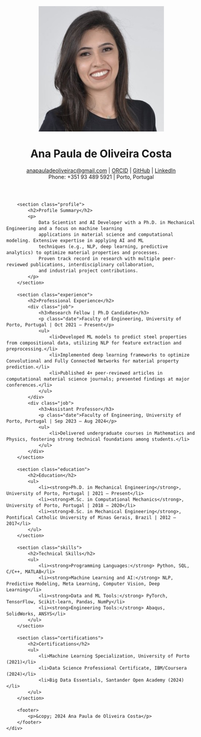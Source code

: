 <html lang="en">
<head>
    <meta charset="UTF-8">
    <meta name="viewport" content="width=device-width, initial-scale=1.0">
    <link rel="stylesheet" href="styles.css">
</head>
<body>
    <div class="container">
        <header>
            <div class="photo">
                <img src="1571083074499.jpg" alt="Ana Paula de Oliveira Costa">
            </div>
            <div class="header-info">
                <h1>Ana Paula de Oliveira Costa</h1>
                <p class="contact">
                    <a href="mailto:anapauladeoliveirac@gmail.com">anapauladeoliveirac@gmail.com</a> |
                    <a href="https://orcid.org/0000-0002-3511-9971" target="_blank">ORCID</a> |
                    <a href="https://github.com/anaoliveirac" target="_blank">GitHub</a> |
                    <a href="https://www.linkedin.com/in/ana-paula-de-oliveira-costa/" target="_blank">LinkedIn</a> <br>
                    Phone: +351 93 489 5921 | Porto, Portugal
                </p>
            </div>
        </header>

        <section class="profile">
            <h2>Profile Summary</h2>
            <p>
                Data Scientist and AI Developer with a Ph.D. in Mechanical Engineering and a focus on machine learning 
                applications in material science and computational modeling. Extensive expertise in applying AI and ML 
                techniques (e.g., NLP, deep learning, predictive analytics) to optimize material properties and processes. 
                Proven track record in research with multiple peer-reviewed publications, interdisciplinary collaboration, 
                and industrial project contributions.
            </p>
        </section>

        <section class="experience">
            <h2>Professional Experience</h2>
            <div class="job">
                <h3>Research Fellow | Ph.D Candidate</h3>
                <p class="date">Faculty of Engineering, University of Porto, Portugal | Oct 2021 – Present</p>
                <ul>
                    <li>Developed ML models to predict steel properties from compositional data, utilizing NLP for feature extraction and preprocessing.</li>
                    <li>Implemented deep learning frameworks to optimize Convolutional and Fully Connected Networks for material property prediction.</li>
                    <li>Published 4+ peer-reviewed articles in computational material science journals; presented findings at major conferences.</li>
                </ul>
            </div>
            <div class="job">
                <h3>Assistant Professor</h3>
                <p class="date">Faculty of Engineering, University of Porto, Portugal | Sep 2023 – Aug 2024</p>
                <ul>
                    <li>Delivered undergraduate courses in Mathematics and Physics, fostering strong technical foundations among students.</li>
                </ul>
            </div>
        </section>

        <section class="education">
            <h2>Education</h2>
            <ul>
                <li><strong>Ph.D. in Mechanical Engineering</strong>, University of Porto, Portugal | 2021 – Present</li>
                <li><strong>M.Sc. in Computational Mechanics</strong>, University of Porto, Portugal | 2018 – 2020</li>
                <li><strong>B.Sc. in Mechanical Engineering</strong>, Pontifical Catholic University of Minas Gerais, Brazil | 2012 – 2017</li>
            </ul>
        </section>

        <section class="skills">
            <h2>Technical Skills</h2>
            <ul>
                <li><strong>Programming Languages:</strong> Python, SQL, C/C++, MATLAB</li>
                <li><strong>Machine Learning and AI:</strong> NLP, Predictive Modeling, Meta Learning, Computer Vision, Deep Learning</li>
                <li><strong>Data and ML Tools:</strong> PyTorch, TensorFlow, Scikit-learn, Pandas, NumPy</li>
                <li><strong>Engineering Tools:</strong> Abaqus, SolidWorks, ANSYS</li>
            </ul>
        </section>

        <section class="certifications">
            <h2>Certifications</h2>
            <ul>
                <li>Machine Learning Specialization, University of Porto (2021)</li>
                <li>Data Science Professional Certificate, IBM/Coursera (2024)</li>
                <li>Big Data Essentials, Santander Open Academy (2024)</li>
            </ul>
        </section>

        <footer>
            <p>&copy; 2024 Ana Paula de Oliveira Costa</p>
        </footer>
    </div>
</body>
</html>

